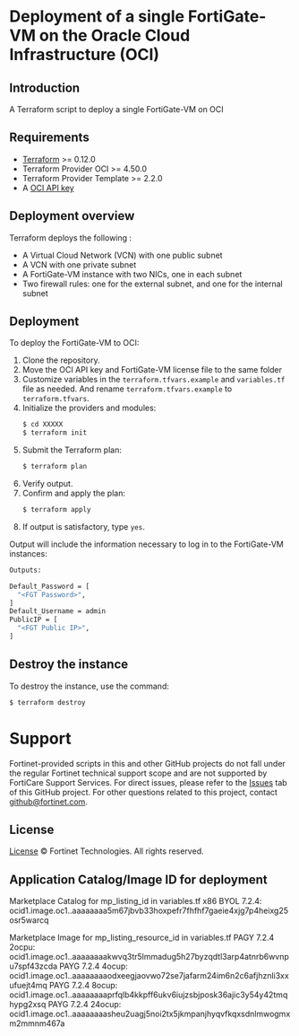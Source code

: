 # Deployment of a single FortiGate-VM on the Oracle Cloud Infrastructure (OCI)
## Introduction
A Terraform script to deploy a single FortiGate-VM on OCI

## Requirements
* [Terraform](https://learn.hashicorp.com/terraform/getting-started/install.html) >= 0.12.0
* Terraform Provider OCI >= 4.50.0
* Terraform Provider Template >= 2.2.0
* A [OCI API key](https://docs.cloud.oracle.com/en-us/iaas/Content/API/Concepts/apisigningkey.htm)

## Deployment overview
Terraform deploys the following :
   - A Virtual Cloud Network (VCN) with one public subnet
   - A VCN with one private subnet
   - A FortiGate-VM instance with two NICs, one in each subnet
   - Two firewall rules: one for the external subnet, and one for the internal subnet

## Deployment
To deploy the FortiGate-VM to OCI:
1. Clone the repository.
2. Move the OCI API key and FortiGate-VM license file to the same folder
3. Customize variables in the `terraform.tfvars.example` and `variables.tf` file as needed.  And rename `terraform.tfvars.example` to `terraform.tfvars`.
5. Initialize the providers and modules:
   ```sh
   $ cd XXXXX
   $ terraform init
    ```
5. Submit the Terraform plan:
   ```sh
   $ terraform plan
   ```
6. Verify output.
7. Confirm and apply the plan:
   ```sh
   $ terraform apply
   ```
8. If output is satisfactory, type `yes`.

Output will include the information necessary to log in to the FortiGate-VM instances:
```sh
Outputs:

Default_Password = [
  "<FGT Password>",
]
Default_Username = admin
PublicIP = [
  "<FGT Public IP>",
]

```

## Destroy the instance
To destroy the instance, use the command:
```sh
$ terraform destroy
```

# Support
Fortinet-provided scripts in this and other GitHub projects do not fall under the regular Fortinet technical support scope and are not supported by FortiCare Support Services.
For direct issues, please refer to the [Issues](https://github.com/fortinet/fortigate-terraform-deploy/issues) tab of this GitHub project.
For other questions related to this project, contact [github@fortinet.com](mailto:github@fortinet.com).

## License
[License](https://github.com/fortinet/fortigate-terraform-deploy/blob/master/LICENSE) © Fortinet Technologies. All rights reserved.


## Application Catalog/Image ID for deployment
Marketplace Catalog for mp_listing_id in variables.tf
x86
BYOL 7.2.4:  ocid1.image.oc1..aaaaaaaa5m67jbvb33hoxpefr7fhfhf7gaeie4xjg7p4heixg25osr5warcq

Marketplace Image for mp_listing_resource_id in variables.tf
PAGY 7.2.4 2ocpu:  ocid1.image.oc1..aaaaaaaakwvq3tr5lmmadug5h27byzqdtl3arp4atnrb6wvnpu7spf43zcda
PAYG 7.2.4 4ocup:  ocid1.image.oc1..aaaaaaaaodxeegjaovwo72se7jafarm24im6n2c6afjhznli3xxufuejt4mq
PAYG 7.2.4 8ocup:  ocid1.image.oc1..aaaaaaaaprfqlb4kkpff6ukv6iujzsbjposk36ajic3y54y42tmqhypg2xsq
PAYG 7.2.4 24ocup: ocid1.image.oc1..aaaaaaaasheu2uagj5noi2tx5jkmpanjhyqvfkqxsdnlmwogmxm2mmnm467a
